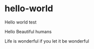 # hello-world
Hello world test

Hello Beautiful humans

Life is wonderful if you let it be wonderful 

